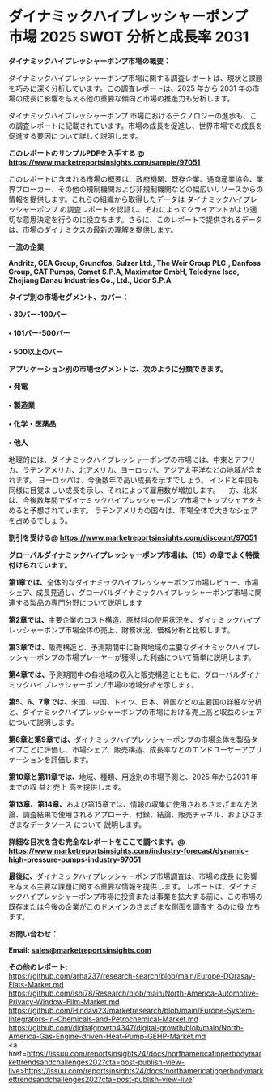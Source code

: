 # ダイナミックハイプレッシャーポンプ 市場 2025 SWOT 分析と成長率 2031

<strong><b>ダイナミックハイプレッシャーポンプ市場の概要：</b></strong>

ダイナミックハイプレッシャーポンプ市場に関する調査レポートは、現状と課題を巧みに深く分析しています。この調査レポートは、2025 年から 2031 年の市場の成長に影響を与える他の重要な傾向と市場の推進力も分析します。

ダイナミックハイプレッシャーポンプ 市場におけるテクノロジーの進歩も、この調査レポートに記載されています。市場の成長を促進し、世界市場での成長を促進する要因について詳しく説明します。

<strong>このレポートのサンプルPDFを入手する @ <a href=https://www.marketreportsinsights.com/sample/97051>https://www.marketreportsinsights.com/sample/97051</a></strong>

このレポートに含まれる市場の概要は、政府機関、既存企業、通商産業協会、業界ブローカー、その他の規制機関および非規制機関などの幅広いリソースからの情報を提供します。これらの組織から取得したデータは ダイナミックハイプレッシャーポンプ の調査レポートを認証し、それによってクライアントがより適切な意思決定を行うのに役立ちます。さらに、このレポートで提供されるデータは、市場のダイナミクスの最新の理解を提供します。

<strong>一流の企業</strong>

<strong><b>Andritz, GEA Group, Grundfos, Sulzer Ltd., The Weir Group PLC., Danfoss Group, CAT Pumps, Comet S.P.A, Maximator GmbH, Teledyne Isco, Zhejiang Danau Industries Co., Ltd., Udor S.P.A</b></strong>

<strong><b>タイプ別の市場セグメント、カバー：</b></strong>

<strong>• 30バー-100バー<br><br>• 101バー-500バー<br><br>• 500以上のバー</strong>

<strong><b>アプリケーション別の市場セグメントは、次のように分類できます。</b></strong>

<strong>• 発電<br><br>• 製造業<br><br>• 化学・医薬品<br><br>• 他人</strong>

 地理的には、ダイナミックハイプレッシャーポンプの市場には、中東とアフリカ、ラテンアメリカ、北アメリカ、ヨーロッパ、アジア太平洋などの地域が含まれます。 ヨーロッパは、今後数年で高い成長を示すでしょう。 インドと中国も同様に目覚ましい成長を示し、それによって雇用数が増加します。 一方、北米は、今後数年間でダイナミックハイプレッシャーポンプ市場でトップシェアを占めると予想されています。 ラテンアメリカの国々は、市場全体で大きなシェアを占めるでしょう。

<strong>割引を受ける@ <a href=https://www.marketreportsinsights.com/discount/97051>https://www.marketreportsinsights.com/discount/97051</a></strong>

<strong><b>グローバルダイナミックハイプレッシャーポンプ市場は、（15）の章でよく特徴付けられています。</b></strong>

<strong><b>第</b></strong><strong><b>1章では、</b></strong>全体的なダイナミックハイプレッシャーポンプ市場レビュー、市場シェア、成長見通し、グローバルダイナミックハイプレッシャーポンプ市場に関連する製品の専門分野について説明します

<strong><b>第2章では、</b></strong>主要企業のコスト構造、原材料の使用状況を、ダイナミックハイプレッシャーポンプ市場全体の売上、財務状況、価格分析と比較します。

<strong><b>第3章では、</b></strong>販売構造と、予測期間中に新興地域の主要なダイナミックハイプレッシャーポンプの市場プレーヤーが獲得した利益について簡単に説明します。

<strong><b>第4章では、</b></strong>予測期間中の各地域の収入と販売構造とともに、グローバルダイナミックハイプレッシャーポンプ市場の地域分析を示します。

<strong><b>第5、6、7章では、</b></strong>米国、中国、ドイツ、日本、韓国などの主要国の詳細な分析と、ダイナミックハイプレッシャーポンプの市場における売上高と収益のシェアについて説明します。

<strong><b>第8章と第9章では、</b></strong>ダイナミックハイプレッシャーポンプの市場全体を製品タイプごとに評価し、市場シェア、販売構造、成長率などのエンドユーザーアプリケーションを評価します。

<strong><b>第10章と第11章では、</b></strong>地域、種類、用途別の市場予測と、2025 年から2031 年までの収 益と売上 高を提供します。

<strong><b>第13章、第14章、</b></strong>および第15章では、情報の収集に使用されるさまざまな方法論、調査結果で使用されるアプローチ、付録、結論、販売チャネル、およびさまざまなデータソース について 説明します。

<strong>詳細な目次を含む完全なレポートをここで調べます。@ <a href=https://www.marketreportsinsights.com/industry-forecast/dynamic-high-pressure-pumps-industry-97051>https://www.marketreportsinsights.com/industry-forecast/dynamic-high-pressure-pumps-industry-97051</a></strong>

<strong><b>最後に、</b></strong>ダイナミックハイプレッシャーポンプ市場調査は、市場の成長 に影響を</a>与える主要な課題に関する重要な情報を提供します。 レポートは、ダイナミックハイプレッシャーポンプ市場に投資または事業を拡大する前に、この市場の既存または今後の企業がこのドメインのさまざまな側面を調査す るのに役 立ちます。

<strong><b>お問い合わせ：</b></strong>

<strong>Email: </strong><a href=mailto:sales@marketreportsinsights.com><strong>sales@marketreportsinsights.com</strong></a>

<strong>その他のレポート:</strong>
<br>
<a href=https://github.com/arha237/research-search/blob/main/Europe-DOrasay-Flats-Market.md>https://github.com/arha237/research-search/blob/main/Europe-DOrasay-Flats-Market.md</a>
<br>
<a href=https://github.com/Ishi78/Research/blob/main/North-America-Automotive-Privacy-Window-Film-Market.md>https://github.com/Ishi78/Research/blob/main/North-America-Automotive-Privacy-Window-Film-Market.md</a>
<br>
<a href=https://github.com/Hindavi23/marketresearch/blob/main/Europe-System-Integrators-in-Chemicals-and-Petrochemical-Market.md>https://github.com/Hindavi23/marketresearch/blob/main/Europe-System-Integrators-in-Chemicals-and-Petrochemical-Market.md</a>
<br>
<a href=https://github.com/digitalgrowth4347/digital-growth/blob/main/North-America-Gas-Engine-driven-Heat-Pump-GEHP-Market.md>https://github.com/digitalgrowth4347/digital-growth/blob/main/North-America-Gas-Engine-driven-Heat-Pump-GEHP-Market.md</a>
<br>
<a href=https://issuu.com/reportsinsights24/docs/northamericatipperbodymarkettrendsandchallenges202?cta=post-publish-view-live>https://issuu.com/reportsinsights24/docs/northamericatipperbodymarkettrendsandchallenges202?cta=post-publish-view-live</a>"

